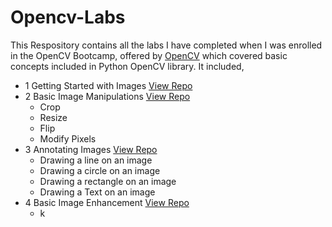 # Opencv-Labs

This Respository contains all the labs I have completed when I was enrolled in the OpenCV Bootcamp, offered by [OpenCV](https://opencv.org/) which covered basic concepts included in Python OpenCV library. It included,

- 1 Getting Started with Images [View Repo](https://github.com/SamudraUduwaka/Opencv-Labs/tree/f220b6aad37952e8c6ea9b1154e8f7d1b49284ef/Getting%20Started)
- 2 Basic Image Manipulations [View Repo](https://github.com/SamudraUduwaka/Opencv-Labs/tree/9f641e1566f2ffd5d8f8299712ab047c4dfe7bb2/Basic%20Image%20Manipulations)
  - Crop
  - Resize
  - Flip
  - Modify Pixels
- 3 Annotating Images [View Repo]()
  - Drawing a line on an image
  - Drawing a circle on an image
  - Drawing a rectangle on an image
  - Drawing a Text on an image
- 4 Basic Image Enhancement [View Repo]()
  - k
